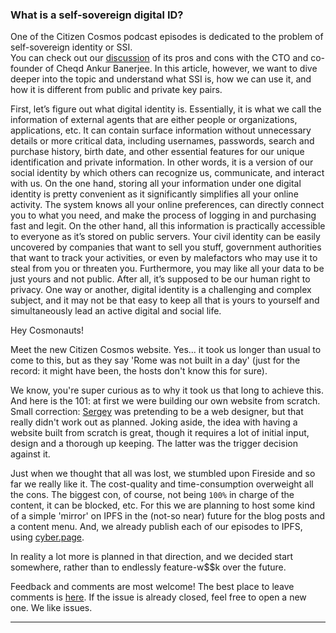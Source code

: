 ###  What is a self-sovereign digital ID?

One of the Citizen Cosmos podcast episodes is dedicated to the problem of self-sovereign identity or SSI.  
You can check out our [discussion](https://www.citizencosmos.space/cheqd) of its pros and cons with the CTO and co-founder of Cheqd Ankur Banerjee. 
In this article, however, we want to dive deeper into the topic and understand what SSI is, how we can use it, and how it is different from public and private key pairs. 

First, let’s figure out what digital identity is. Essentially, it is what we call the information of external agents that are either people or organizations, applications, etc. 
It can contain surface information without unnecessary details or more critical data, including usernames, passwords, search and purchase history, birth date, and other essential features for our unique identification and private information. 
In other words, it is a version of our social identity by which others can recognize us, communicate, and interact with us. On the one hand, storing all your information under one digital identity is pretty convenient as it significantly simplifies all your online activity. The system knows all your online preferences, can directly connect you to what you need, and make the process of logging in and purchasing fast and legit. 
On the other hand, all this information is practically accessible to everyone as it’s stored on public servers. Your civil identity can be easily uncovered by companies that want to sell you stuff, government authorities that want to track your activities, or even by malefactors who may use it to steal from you or threaten you. Furthermore, you may like all your data to be just yours and not public. 
After all, it’s supposed to be our human right to privacy. One way or another, digital identity is a challenging and complex subject, and it may not be that easy to keep all that is yours to yourself and simultaneously lead an active digital and social life.





Hey Cosmonauts!

Meet the new Citizen Cosmos website. Yes... it took us longer than usual to come to this, but as they say 'Rome was not built in a day' (just for the record: it might have been, the hosts don't know this for sure).

We know, you're super curious as to why it took us that long to achieve this. And here is the 101: at first we were building our own website from scratch. Small correction: [Sergey](https://www.citizencosmos.space/hosts/sergey) was pretending to be a web designer, but that really didn't work out as planned. Joking aside, the idea with having a website built from scratch is great, though it requires a lot of initial input, design and a thorough up keeping. The latter was the trigger decision against it.

Just when we thought that all was lost, we stumbled upon Fireside and so far we really like it. The cost-quality and time-consumption overweight all the cons. The biggest con, of course, not being `100%` in charge of the content, it can be blocked, etc. For this we are planning to host some kind of a simple 'mirror' on IPFS in the (not-so near) future for the blog posts and a content menu. And, we already publish each of our episodes to IPFS, using [cyber.page](https://cyber.page/search/citizen%20cosmos).

In reality a lot more is planned in that direction, and we decided start somewhere, rather than to endlessly feature-w$$k over the future.

Feedback and comments are most welcome! The best place to leave comments is [here](https://github.com/citizen-cosmos/Citizen-Cosmos/issues/17). If the issue is already closed, feel free to open a new one. We like issues.

------------------------------------------------------------------------------------------------------------------------------------------------------------------
